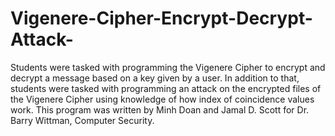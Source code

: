 # Vigenere-Cipher-Encrypt-Decrypt-Attack-
Students were tasked with programming the Vigenere Cipher to encrypt and decrypt a message based on a key given by a user. In addition to that, students were tasked with programming an attack on the encrypted files of the Vigenere Cipher using knowledge of how index of coincidence values work. This program was written by Minh Doan and Jamal D. Scott for Dr. Barry Wittman, Computer Security.
